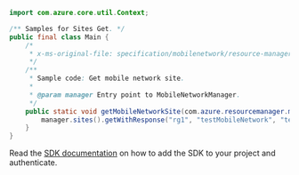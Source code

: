 ```java
import com.azure.core.util.Context;

/** Samples for Sites Get. */
public final class Main {
    /*
     * x-ms-original-file: specification/mobilenetwork/resource-manager/Microsoft.MobileNetwork/preview/2022-01-01-preview/examples/SiteGet.json
     */
    /**
     * Sample code: Get mobile network site.
     *
     * @param manager Entry point to MobileNetworkManager.
     */
    public static void getMobileNetworkSite(com.azure.resourcemanager.mobilenetwork.MobileNetworkManager manager) {
        manager.sites().getWithResponse("rg1", "testMobileNetwork", "testSite", Context.NONE);
    }
}
```

Read the [SDK documentation](https://github.com/Azure/azure-sdk-for-java/blob/azure-resourcemanager-mobilenetwork_1.0.0-beta.1/sdk/mobilenetwork/azure-resourcemanager-mobilenetwork/README.md) on how to add the SDK to your project and authenticate.
